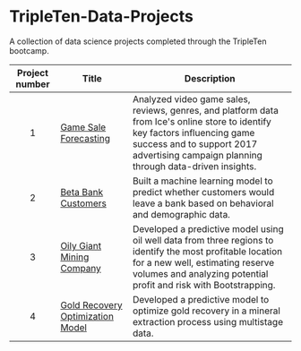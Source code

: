 # TripleTen-Data-Projects
A collection of data science projects completed through the TripleTen bootcamp. 

| Project number | Title | Description |
| :-----------: | ----------- |----------- |
| 1 | [Game Sale Forecasting](https://github.com/11Liam/TripleTen-Data-Projects/tree/main/TripleTen%20Projects/Project_1_GameSales) | Analyzed video game sales, reviews, genres, and platform data from Ice's online store to identify key factors influencing game success and to support 2017 advertising campaign planning through data-driven insights. |
| 2 | [Beta Bank Customers](https://github.com/11Liam/TripleTen-Data-Projects/tree/main/TripleTen%20Projects/Project_2_BetaBank) | Built a machine learning model to predict whether customers would leave a bank based on behavioral and demographic data. |
| 3 | [Oily Giant Mining Company](https://github.com/11Liam/TripleTen-Data-Projects/tree/main/TripleTen%20Projects/Project_3_OilyGiant) | Developed a predictive model using oil well data from three regions to identify the most profitable location for a new well, estimating reserve volumes and analyzing potential profit and risk with Bootstrapping.|
| 4 | [Gold Recovery Optimization Model](https://github.com/11Liam/TripleTen-Data-Projects/tree/main/TripleTen%20Projects/Project_4_Gold) | Developed a predictive model to optimize gold recovery in a mineral extraction process using multistage data.|
